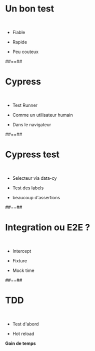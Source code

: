 # Un bon test 
<br/>

 * Fiable
 
 * Rapide

 * Peu couteux

##==##

# Cypress
<br/>

 * Test Runner

 * Comme un utilisateur humain

 * Dans le navigateur


##==##

# Cypress test 

<br/> 

 * Selecteur via data-cy

 * Test des labels

 * beaucoup d'assertions

##==##

# Integration ou E2E ? 

<br/>

 * Intercept
 
 * Fixture

 * Mock time

##==##

# TDD

<br/>

 * Test d'abord
 
 * Hot reload

__Gain de temps__
